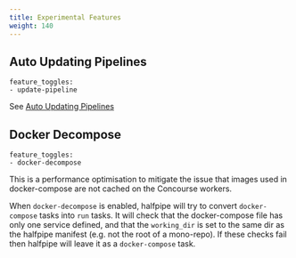 ```yaml
---
title: Experimental Features
weight: 140
---
```


## Auto Updating Pipelines
```
feature_toggles:
- update-pipeline
```
See [Auto Updating Pipelines](/auto-updating-pipelines/)


## Docker Decompose
```
feature_toggles:
- docker-decompose
```

This is a performance optimisation to mitigate the issue that images used in docker-compose are not cached on the Concourse workers.

When `docker-decompose` is enabled, halfpipe will try to convert `docker-compose` tasks into `run` tasks. It will check that the docker-compose file has only one service defined, and that the `working_dir` is set to the same dir as the halfpipe manifest (e.g. not the root of a mono-repo). If these checks fail then halfpipe will leave it as a `docker-compose` task.
